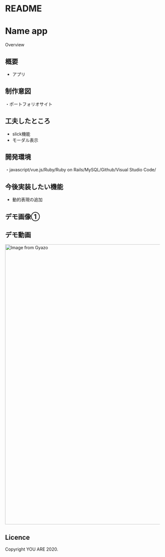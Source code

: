 # README

Name
app
====

Overview


## 概要
<ul>
  <li>アプリ</li>
</ul>

## 制作意図
・ポートフォリオサイト


## 工夫したところ
<ul>
  <li>slick機能</li>
  <li>モーダル表示</li>
</ul>

## 開発環境
・javascript/vue.js/Ruby/Ruby on Rails/MySQL/Github/Visual Studio Code/

## 今後実装したい機能
<ul>
  <li>動的表現の追加</li>
</ul>


## デモ画像①


## デモ動画
<a href="https://gyazo.com/cb684c1349a7ff7ed5a698a57dfc1a2f"><img src="https://i.gyazo.com/cb684c1349a7ff7ed5a698a57dfc1a2f.gif" alt="Image from Gyazo" width="910"/></a>


## Licence
Copyright YOU ARE 2020.
